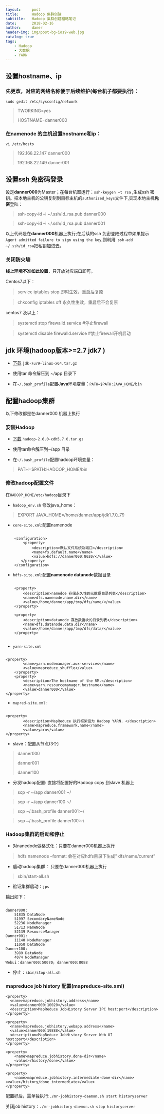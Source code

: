 ```yaml
---
layout:     post
title:      Hadoop 集群创建
subtitle:   Hadoop 集群创建粗略笔记
date:       2018-02-16
author:     daner
header-img: img/post-bg-ios9-web.jpg
catalog: true
tags:
    - Hadoop
    - 大数据
    - YARN
---
```


## 设置hostname、ip


### 先更改，对应的网络名称便于后续维护(每台机子都要执行)：
`sudo gedit /etc/sysconfig/network`
>TWORKING=yes
>
>HOSTNAME=danner000


### 在namenode 的主机设置hostname和ip：
`vi /etc/hosts`
>192.168.22.147 danner000	
>
>192.168.22.149 danner001


## 设置ssh 免密码登录
设定**danner000**为Master；在每台机器运行：`ssh-keygen –t rsa` ,生成ssh 密钥。把本地主机的公钥复制到目标主机的`authorized_keys`文件下,实现本地主机**免密**登陆：
>ssh-copy-id –i ~/.ssh/id_rsa.pub danner000

>ssh-copy-id –i ~/.ssh/id_rsa.pub danner001

以上代码是在**danner000**机器上执行;在后续的ssh 免密登陆过程中如果提示`Agent admitted failure to sign using the key`,则利用` ssh-add   ~/.ssh/id_rsa`把私钥加进去。


### 关闭防火墙
**线上环境不准如此设置**，只开放对应端口即可。

Centos7以下：
>service iptables stop  	即时生效，重启后复原

>chkconfig iptables off 	永久性生效，重启后不会复原

centos7 及以上：
>systemctl stop firewalld.service 	#停止firewall

>systemctl disable firewalld.service #禁止firewall开机启动


## jdk 环境(hadoop版本>=2.7 jdk7 )
- [下载](https://download.oracle.com/otn/java/jdk/7u79-b15/jre-7u79-linux-x64.tar.gz?AuthParam=1550277880_b145349131f84ce54f78a006e0e7240b) `jdk-7u79-linux-x64.tar.gz`

- 使用tar 命令解压到 ~/app 目录下

- 在`~/.bash_profile`配置**Java**环境变量：`PATH=$PATH:JAVA_HOME/bin`



## 配置hadoop集群
以下修改都是在danner000 机器上执行

### 安装Hadoop
- [下载](http://archive.cloudera.com/cdh5/cdh/5/hadoop-2.6.0-cdh5.7.0.tar.gz) `hadoop-2.6.0-cdh5.7.0.tar.gz`
 
- 使用tar命令解压到~/app 目录

- 在`~/.bash_profile`配置hadoop环境变量：
>PATH=$PATH:HADOOP_HOME/bin


### 修改hadoop配置文件
在`HADOOP_HOME/etc/hadoop`目录下

- `hadoop_env.sh` 修改java_home：
> EXPORT JAVA_HOME=/home/danner/app/jdk1.7.0_79

- `core-site.xml`:配置namenode
```

	<configuration>
    	<property>
        	<description>默认文件系统及端口</description> 
        	<name>fs.default.name</name>
        	<value>hdfs://danner000:8020/</value>
       </property>
	</configuration>

```

- `hdfs-site.xml`:配置**namenode datanode**数据目录
```

  	<property>
        <description>namedoe 存储永久性的元数据目录列表</description> 
        <name>dfs.namenode.name.dir</name>
        <value>/home/danner/app/tmp/dfs/name/</value>
    </property>

    <property>
        <description>datanode 存放数据块的目录列表</description> 
        <name>dfs.datanode.data.dir</name>
        <value>/home/danner/app/tmp/dfs/data/</value>
	</property>


```

- `yarn-site.xml`
```

<property> 
        <name>yarn.nodemanager.aux-services</name> 
        <value>mapreduce_shuffle</value> 
    </property> 
	<property>  
        <description>The hostname of the RM.</description>  
        <name>yarn.resourcemanager.hostname</name>  
        <value>danner000</value>  
</property>

```

- `mapred-site.xml`:
```

<property> 
        <description>MapReduce 执行框架设为 Hadoop YARN. </description> 
        <name>mapreduce.framework.name</name> 
        <value>yarn</value> 
</property>

```

- slave：配置从节点(3个)
> danner000
>
> danner001
>
> danner100

- 分发hadoop配置: 直接将配置好的Hadoop copy 到slave 机器上
> scp -r ~/app danner001:~/
 
> scp -r ~/app danner100:~/
 
> scp  ~/.bash_profile danner001:~/
 
> scp  ~/.bash_profile danner100:~/






### Hadoop集群的启动和停止

- 对nanedode做格式化：只要在danner000机器上执行
> hdfs namenode –format: 会在对应hdfs目录下生成” dfs/name/current”

- 启动hadoop集群： 只要在danner000机器上执行
> sbin/start-all.sh

- 验证集群启动：`jps`

输出如下：

```

danner000:
	51835 DataNode
	51997 SecondaryNameNode
	52236 NodeManager
	51713 NameNode
	52139 ResourceManager
Danner001:
	11140 NodeManager
	11050 DataNode
Danner100:
	3980 DataNode
	4074 NodeManager
Webui：danner000:50070; danner000:8088

```
- 停止：`sbin/stop-all.sh`


### mapreduce job history 配置(mapreduce-site.xml)
``` 
<property>
  <name>mapreduce.jobhistory.address</name>
  <value>danner000:10020</value>
  <description>MapReduce JobHistory Server IPC host:port</description>
</property>

<property>
  <name>mapreduce.jobhistory.webapp.address</name>
  <value>danner000:19888</value>
  <description>MapReduce JobHistory Server Web UI host:port</description>
</property>

<property>
    <name>mapreduce.jobhistory.done-dir</name>
    <value>/history/done</value>
</property>

<property>
    <name>mapreduce.jobhistory.intermediate-done-dir</name>
<value>/history/done_intermediate</value>
</property>

```

配置好后，需单独执行:`./mr-jobhistory-daemon.sh start historyserver`

关闭job history：`./mr-jobhistory-daemon.sh stop historyserver`



